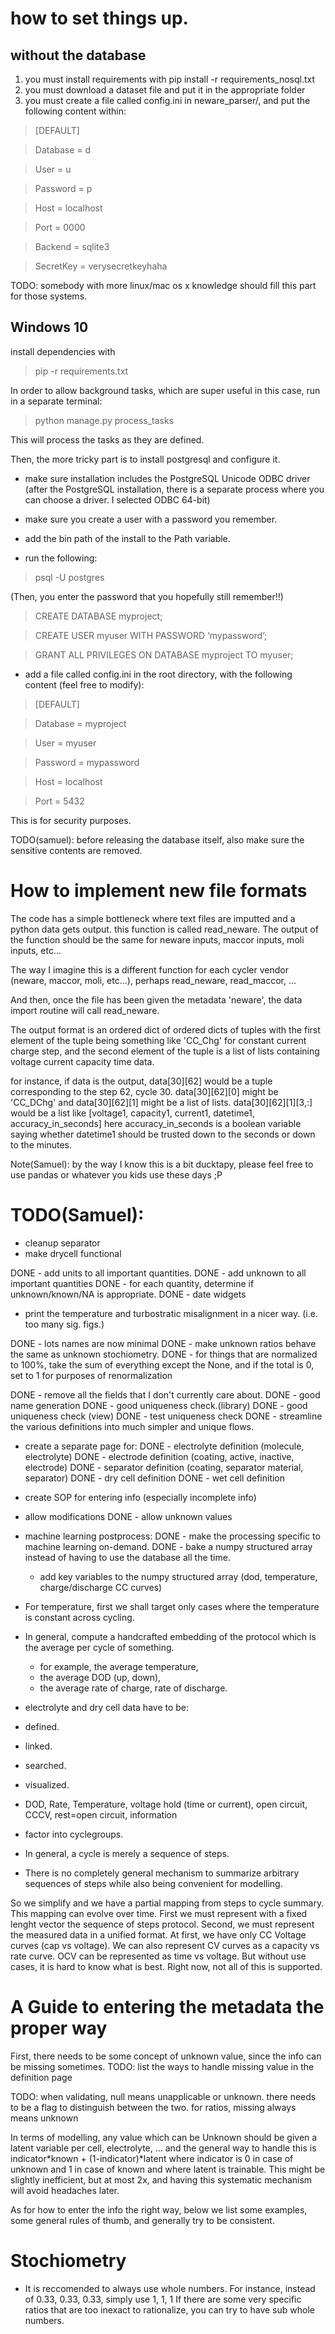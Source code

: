 # how to set things up.
## without the database
1. you must install requirements with pip install -r requirements_nosql.txt
2. you must download a dataset file and put it in the appropriate folder
3. you must create a file called config.ini in neware_parser/, and put the following content within:

>[DEFAULT]

> Database = d

>User = u

>Password = p

>Host = localhost

>Port = 0000

>Backend = sqlite3

>SecretKey = verysecretkeyhaha






TODO: somebody with more linux/mac os x knowledge should fill this part for those systems.

## Windows 10
install dependencies with 
> pip -r requirements.txt

In order to allow background tasks, 
which are super useful in this case,
run in a separate terminal:
> python manage.py process_tasks

This will process the tasks as they are defined.


Then, the more tricky part is to install postgresql and configure it. 

- make sure installation includes the PostgreSQL Unicode ODBC driver 
(after the PostgreSQL installation, there is a separate process where you can choose a driver. I selected ODBC 64-bit)

- make sure you create a user with a password you remember.

- add the bin path of the install to the Path variable.

- run the following:
> psql -U postgres

(Then, you enter the password that you hopefully still remember!!)
> CREATE DATABASE myproject;

> CREATE USER myuser WITH PASSWORD ‘mypassword’;

> GRANT ALL PRIVILEGES ON DATABASE myproject TO myuser;


- add a file called config.ini in the root directory, with the following content (feel free to modify):
>[DEFAULT]

>Database = myproject

>User = myuser

>Password = mypassword

>Host = localhost

>Port = 5432


This is for security purposes.

TODO(samuel): before releasing the database itself, also make sure the sensitive contents are removed. 


# How to implement new file formats
The code has a simple bottleneck where text files are imputted and a python data gets output. this function is called read_neware.
The output of the function should be the same for neware inputs, maccor inputs, moli inputs, etc...

The way I imagine this is a different function for each cycler vendor (neware, maccor, moli, etc...), perhaps read_neware, read_maccor, ...

And then, once the file has been given the metadata 'neware', the data import routine will call read_neware.

The output format is an ordered dict of ordered dicts of tuples with the first element of the tuple being something like 'CC_Chg' for constant current charge step, 
and the second element of the tuple is a list of lists containing voltage current capacity time data.

for instance, if data is the output, data[30][62]  would be a tuple corresponding to the step 62, cycle 30.
data[30][62][0] might be 'CC_DChg' and data[30][62][1] might be a list of lists.
data[30][62][1][3,:] would be a list like [voltage1, capacity1, current1, datetime1, accuracy_in_seconds]
here accuracy_in_seconds is a boolean variable saying whether datetime1
 should be trusted down to the seconds or down to the minutes.
 
 Note(Samuel): by the way I know this is a bit ducktapy, please feel free to use pandas or whatever you kids use these days ;P
 
 
 
 
 
# TODO(Samuel):
- cleanup separator
- make drycell functional

DONE - add units to all important quantities.
DONE - add unknown to all important quantities
DONE    - for each quantity, determine if unknown/known/NA is appropriate.
DONE - date widgets

- print the temperature and turbostratic misalignment in a nicer way. (i.e. too many sig. figs.) 

DONE - lots names are now minimal
DONE - make unknown ratios behave the same as unknown stochiometry.
DONE - for things that are normalized to 100%, take the sum of everything except the None,
  and if the total is 0, set to 1 for purposes of renormalization

DONE - remove all the fields that I don't currently care about.
DONE - good name generation
DONE - good uniqueness check.(library)
DONE - good uniqueness check (view)
DONE - test uniqueness check
DONE - streamline the various definitions into much simpler and unique flows.


- create a separate page for:
DONE    - electrolyte definition (molecule, electrolyte)
DONE    - electrode definition (coating, active, inactive, electrode)
DONE    - separator definition (coating, separator material, separator)
DONE    - dry cell definition
DONE    - wet cell definition
- create SOP for entering info (especially incomplete info)
- allow modifications
DONE - allow unknown values
- machine learning postprocess:
DONE    - make the processing specific to machine learning on-demand.
DONE    - bake a numpy structured array instead of having to use the database all the time.
    - add key variables to the numpy structured array (dod, temperature, charge/discharge CC curves)

- For temperature, first we shall target only cases where the temperature is constant across cycling.
- In general, compute a handcrafted embedding of the protocol which is the average per cycle of something.
    - for example, the average temperature, 
    - the average DOD (up, down), 
    - the average rate of charge, rate of discharge.


- electrolyte and dry cell data have to be:
 - defined.
 - linked.
 - searched.
 - visualized.
 
- DOD, Rate, Temperature, 
    voltage hold (time or current), 
    open circuit, 
    CCCV, rest=open circuit, information
- factor into cyclegroups.

- In general, a cycle is merely a sequence of steps. 
- There is no completely general mechanism to summarize arbitrary 
sequences of steps while also being convenient for modelling.

So we simplify and we have a partial mapping from steps to cycle summary.
This mapping can evolve over time. First we must represent with a fixed lenght
 vector the sequence of steps protocol. Second, we must represent 
 the measured data in a unified format. At first, we have only CC Voltage curves (cap vs voltage).
 We can also represent CV curves as a capacity vs rate curve. 
 OCV can be represented as time vs voltage. 
 But without use cases, it is hard to know what is best. Right now, not all of this is supported.
 
 
# A Guide to entering the metadata the proper way
First, there needs to be some concept of unknown value, since the info can be missing sometimes.
TODO: list the ways to handle missing value in the definition page

TODO: when validating, null means unapplicable or unknown. there needs to be a flag to distinguish between the two.
for ratios, missing always means unknown

In terms of modelling, any value which can be Unknown should be given a latent variable per cell, electrolyte, ...
and the general way to handle this is indicator*known + (1-indicator)*latent where indicator is 0 in case of unknown and 1 in case of known and where latent is trainable.
This might be slightly inefficient, but at most 2x, and having this systematic mechanism will avoid headaches later.

As for how to enter the info the right way, below we list some examples, some general rules of thumb, and generally try to be consistent.

# Stochiometry
- It is reccomended to always use whole numbers. For instance, instead of 0.33, 0.33, 0.33, simply use 1, 1, 1
  If there are some very specific ratios that are too inexact to rationalize, you can try to have sub whole numbers.

